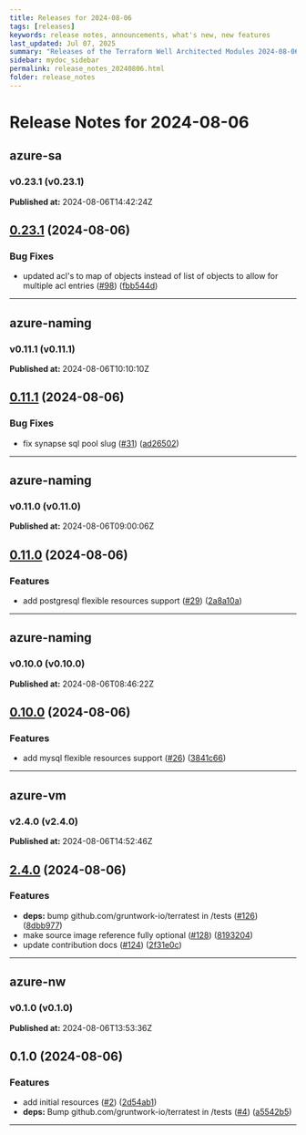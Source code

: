 ```yaml
---
title: Releases for 2024-08-06
tags: [releases]
keywords: release notes, announcements, what's new, new features
last_updated: Jul 07, 2025
summary: "Releases of the Terraform Well Architected Modules 2024-08-06"
sidebar: mydoc_sidebar
permalink: release_notes_20240806.html
folder: release_notes
---
```


# Release Notes for 2024-08-06

## azure-sa
### v0.23.1 (v0.23.1)
**Published at:** 2024-08-06T14:42:24Z

## [0.23.1](https://github.com/CloudNationHQ/terraform-azure-sa/compare/v0.23.0...v0.23.1) (2024-08-06)


### Bug Fixes

* updated acl's to map of objects instead of list of objects to allow for multiple acl entries ([#98](https://github.com/CloudNationHQ/terraform-azure-sa/issues/98)) ([fbb544d](https://github.com/CloudNationHQ/terraform-azure-sa/commit/fbb544d843487a1706e53865568d3a5e27598f8a))

---

## azure-naming
### v0.11.1 (v0.11.1)
**Published at:** 2024-08-06T10:10:10Z

## [0.11.1](https://github.com/CloudNationHQ/terraform-azure-naming/compare/v0.11.0...v0.11.1) (2024-08-06)


### Bug Fixes

* fix synapse sql pool slug ([#31](https://github.com/CloudNationHQ/terraform-azure-naming/issues/31)) ([ad26502](https://github.com/CloudNationHQ/terraform-azure-naming/commit/ad2650260b0af67b76ca2fc916570b99ca158e28))

---

## azure-naming
### v0.11.0 (v0.11.0)
**Published at:** 2024-08-06T09:00:06Z

## [0.11.0](https://github.com/CloudNationHQ/terraform-azure-naming/compare/v0.10.0...v0.11.0) (2024-08-06)


### Features

* add postgresql flexible resources support ([#29](https://github.com/CloudNationHQ/terraform-azure-naming/issues/29)) ([2a8a10a](https://github.com/CloudNationHQ/terraform-azure-naming/commit/2a8a10a0a4a297f12c4fb4b51a0ead631775fd28))

---

## azure-naming
### v0.10.0 (v0.10.0)
**Published at:** 2024-08-06T08:46:22Z

## [0.10.0](https://github.com/CloudNationHQ/terraform-azure-naming/compare/v0.9.0...v0.10.0) (2024-08-06)


### Features

* add mysql flexible resources support ([#26](https://github.com/CloudNationHQ/terraform-azure-naming/issues/26)) ([3841c66](https://github.com/CloudNationHQ/terraform-azure-naming/commit/3841c660c098b21f7edce1500a16e047e404b6e1))

---

## azure-vm
### v2.4.0 (v2.4.0)
**Published at:** 2024-08-06T14:52:46Z

## [2.4.0](https://github.com/CloudNationHQ/terraform-azure-vm/compare/v2.3.0...v2.4.0) (2024-08-06)


### Features

* **deps:** bump github.com/gruntwork-io/terratest in /tests ([#126](https://github.com/CloudNationHQ/terraform-azure-vm/issues/126)) ([8dbb977](https://github.com/CloudNationHQ/terraform-azure-vm/commit/8dbb977679e58fc66c53cef851d2d41a3812af79))
* make source image reference fully optional ([#128](https://github.com/CloudNationHQ/terraform-azure-vm/issues/128)) ([8193204](https://github.com/CloudNationHQ/terraform-azure-vm/commit/81932044c9acf2c04f61a41d108c7e494c25cbed))
* update contribution docs ([#124](https://github.com/CloudNationHQ/terraform-azure-vm/issues/124)) ([2f31e0c](https://github.com/CloudNationHQ/terraform-azure-vm/commit/2f31e0c38e07d4878b20a0a3dfad4e38cd6586c1))

---

## azure-nw
### v0.1.0 (v0.1.0)
**Published at:** 2024-08-06T13:53:36Z

## 0.1.0 (2024-08-06)


### Features

* add initial resources ([#2](https://github.com/CloudNationHQ/terraform-azure-nw/issues/2)) ([2d54ab1](https://github.com/CloudNationHQ/terraform-azure-nw/commit/2d54ab17060e9e198cf74970e9297b13996c3906))
* **deps:** Bump github.com/gruntwork-io/terratest in /tests ([#4](https://github.com/CloudNationHQ/terraform-azure-nw/issues/4)) ([a5542b5](https://github.com/CloudNationHQ/terraform-azure-nw/commit/a5542b58fe8cc8e4cf47c8d9e877a042f310b605))

---

